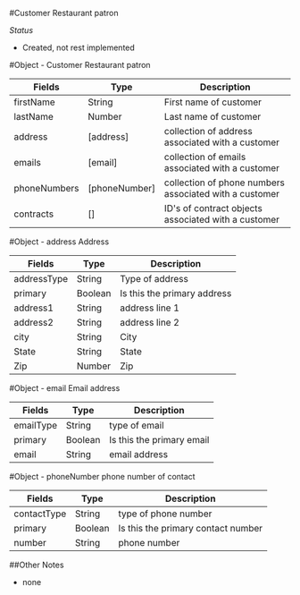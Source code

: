 #Customer
Restaurant patron

*Status*
 - Created, not rest implemented



#Object - Customer
Restaurant patron

| Fields        | Type           | Description
| ------------- | -------        | ------------|
| firstName     | String         | First name of customer |
| lastName      | Number         | Last name of customer |
| address       | [address]      | collection of address associated with a customer |
| emails        | [email]        | collection of emails associated with a customer |
| phoneNumbers  | [phoneNumber]  | collection of phone numbers associated with a customer |
| contracts     | []             | ID's of contract objects associated with a customer |

#Object - address
Address

| Fields        | Type           | Description
| ------------- | -------        | ------------|
| addressType   | String         | Type of address |
| primary       | Boolean        | Is this the primary address |
| address1      | String         | address line 1 |
| address2      | String         | address line 2 |
| city          | String         | City |
| State         | String         | State |
| Zip           | Number         | Zip |

#Object - email
Email address

| Fields        | Type           | Description
| ------------- | -------        | ------------|
| emailType     | String         | type of email |
| primary       | Boolean        | Is this the primary email |
| email         | String         | email address |

#Object - phoneNumber
phone number of contact

| Fields        | Type           | Description
| ------------- | -------        | ------------|
| contactType   | String         | type of phone number |
| primary       | Boolean        | Is this the primary contact number |
| number        | String         | phone number |

##Other Notes
 - none
  


